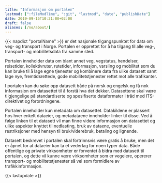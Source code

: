 ```yaml
---
title: "Informasjon om portalen"
lastmod: [":fileModTime", ":git", "lastmod", "date", "publishDate"]
date: 2019-09-15T10:21:00+02:00
draft: false
aliases: [/no/about/]
---
```


{{< napdict "portalName" >}}  er det nasjonale tilgangspunktet for data om veg- og transport i Norge. Portalen er opprettet for å ha tilgang til alle veg-, transport- og mobilitetsdata fra samme sted.

Portalen inneholder data om blant annet veg, vegstatus, hendelser, reisetider, kollektivruter, rutetider, informasjon, varsling og mobilitet som du kan bruke til å lage egne tjenester og kombinere data fra ulike datasett samt lage nye, fremtidsrettede, gode mobilitetstjenester rettet mot alle trafikanter.

I portalen kan du søke opp datasett både på norsk og engelsk og få nok informasjon om datasettet til å forstå hva det dekker. Datasettene skal være tilgjengelige på standardiserte og spesifiserte dataformater i tråd med ITS-direktivet og forordningene.

Portalen inneholder kun metadata om datasettet. Datakildene er plassert hos hver enkelt dataeier, og metadataene inneholder linker til disse. Ved å følge linken til et datasett vil man finne videre informasjon om datasettet og ulike aspekter knyttet til nedlasting, bruk av dataene, eventuelle restriksjoner med hensyn til bruk/viderebruk, betaling og lignende.

Datasett beskrevet i portalen skal fortrinnsvis være gratis å bruke, men det er åpnet for at dataeier kan ta et vederlag for noen typer data.
Både offentlige og private virksomheter er forventet å bidra med datasett til portalen, og dette vil kunne være virksomheter som er vegeiere, opererer transport- og mobilitetstjenester så vel som formidlere av trafikkinformasjon.



{{< lastupdate >}}

